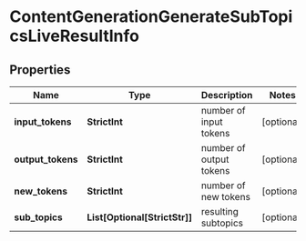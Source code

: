 # ContentGenerationGenerateSubTopicsLiveResultInfo


## Properties

| Name | Type | Description | Notes |
|------------ | ------------- | ------------- | -------------|
**input_tokens** | **StrictInt** | number of input tokens |[optional]|
**output_tokens** | **StrictInt** | number of output tokens |[optional]|
**new_tokens** | **StrictInt** | number of new tokens |[optional]|
**sub_topics** | **List[Optional[StrictStr]]** | resulting subtopics |[optional]|